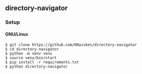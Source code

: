 ## directory-navigator

### Setup

#### GNU/Linux

```
$ git clone https://github.com/KNaiskes/directory-navigator
$ cd directory-navigator
$ python -m venv venv
$ source venv/bin/start
$ pip install -r requirements.txt
$ python directory-navigator
```
